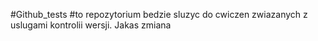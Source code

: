#Github_tests
#to repozytorium bedzie sluzyc do cwiczen zwiazanych z uslugami kontrolii wersji.
Jakas zmiana
